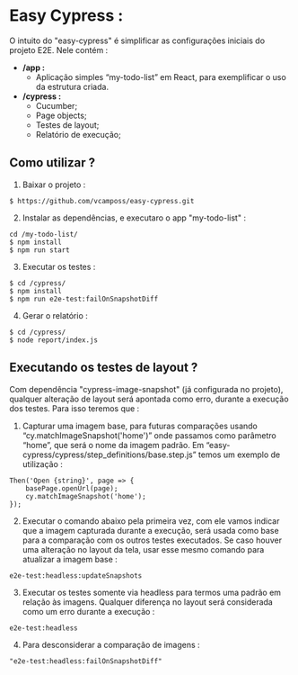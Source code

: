 # Easy Cypress :
O intuito do "easy-cypress" é simplificar as configurações iniciais do projeto E2E. Nele contém :

- **/app :** 
  - Aplicação simples “my-todo-list” em React, para exemplificar o uso da estrutura criada.
- **/cypress :**
  - Cucumber;
  - Page objects;
  - Testes de layout;
  - Relatório de execução;
  
## Como utilizar ?

1. Baixar o projeto :
```
$ https://github.com/vcamposs/easy-cypress.git
```
2. Instalar as dependências, e executaro o app "my-todo-list" :
```
cd /my-todo-list/
$ npm install
$ npm run start 
```
3. Executar os testes :
```
$ cd /cypress/
$ npm install
$ npm run e2e-test:failOnSnapshotDiff
```
4. Gerar o relatório :
```
$ cd /cypress/
$ node report/index.js
```
## Executando os testes de layout ?
Com dependência "cypress-image-snapshot" (já configurada no projeto), qualquer alteração de layout será apontada como erro, durante a execução dos testes. Para isso teremos que :

1. Capturar uma imagem base, para futuras comparações usando “cy.matchImageSnapshot('home')” onde passamos como parâmetro “home”, que será o nome da imagem padrão. Em “easy-cypress/cypress/step_definitions/base.step.js” temos um exemplo de utilização :
```
Then('Open {string}', page => {
	basePage.openUrl(page);
	cy.matchImageSnapshot('home');
});
```
2. Executar o comando abaixo pela primeira vez, com ele vamos indicar que a imagem capturada durante a execução, será usada como base para a comparação com os outros testes executados. Se caso houver uma alteração no layout da tela, usar esse mesmo comando para atualizar a imagem base : 
```
e2e-test:headless:updateSnapshots
```
3. Executar os testes somente via headless para termos uma padrão em relação às imagens. Qualquer diferença no layout será considerada como um erro durante a execução :
```
e2e-test:headless
```
4. Para desconsiderar a comparação de imagens :
```
"e2e-test:headless:failOnSnapshotDiff"
```

